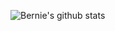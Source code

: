 ![Bernie's github stats](https://github-readme-stats.vercel.app/api?username=berniechiu&show_icons=true&count_private=true&theme=dark)
